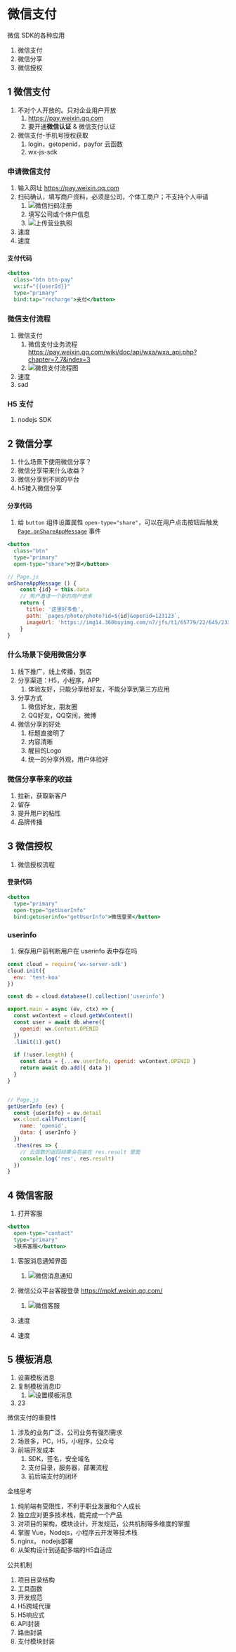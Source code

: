# 微信支付

微信 SDK的各种应用

1. 微信支付
2. 微信分享
3. 微信授权



## 1 微信支付

1. 不对个人开放的。只对企业用户开放
   1. https://pay.weixin.qq.com
   2. 要开通**微信认证** & 微信支付认证
2. 微信支付-手机号授权获取
   1. login，getopenid，payfor 云函数
   2. wx-js-sdk



### 申请微信支付

1. 输入网址 https://pay.weixin.qq.com
2. 扫码确认，填写商户资料，必须是公司，个体工商户；不支持个人申请
   1. ![微信扫码注册](images/pay/pay1.jpg)
   2. 填写公司或个体户信息
   3. ![上传营业执照](images/pay/pay2.jpg)
3. 速度
4. 速度



#### 支付代码

```jsx
<button
  class="btn btn-pay"
  wx:if="{{userId}}"
  type="primary"
  bind:tap="recharge">支付</button>


```



### 微信支付流程

1. 微信支付
   1. 微信支付业务流程 https://pay.weixin.qq.com/wiki/doc/api/wxa/wxa_api.php?chapter=7_7&index=3
   2. ![微信支付流程图](images/pay/pay3.png)
2. 速度
3. sad



### H5 支付

1. nodejs SDK







## 2 微信分享

1. 什么场景下使用微信分享？
2. 微信分享带来什么收益？
3. 微信分享到不同的平台
4. h5接入微信分享



#### 分享代码

1. 给 `button` 组件设置属性 `open-type="share"`，可以在用户点击按钮后触发 [`Page.onShareAppMessage`](https://developers.weixin.qq.com/miniprogram/dev/reference/api/Page.html#onshareappmessageobject-object) 事件

```jsx
<button
  class="btn"
  type="primary"
  open-type="share">分享</button>

// Page.js
onShareAppMessage () {
    const {id} = this.data
    // 用户邀请一个新的用户进来
    return {
      title: '这里好多鱼',
      path: `pages/photo/photo?id=${id}&openid=123123`,
      imageUrl: 'https://img14.360buyimg.com/n7/jfs/t1/65779/22/645/233487/5cee57e1E31284434/951d784f01e4507a.jpg'
    }
}
```





### 什么场景下使用微信分享

1. 线下推广，线上传播，到店
2. 分享渠道：H5，小程序，APP
   1. 体验友好，只能分享给好友，不能分享到第三方应用
3. 分享方式
   1. 微信好友，朋友圈
   2. QQ好友，QQ空间，微博
4. 微信分享的好处
   1. 标题直接明了
   2. 内容清晰
   3. 醒目的Logo
   4. 统一的分享外观，用户体验好



### 微信分享带来的收益

1. 拉新，获取新客户
2. 留存
3. 提升用户的粘性
4. 品牌传播





## 3 微信授权

1. 微信授权流程



#### 登录代码

```jsx
<button
  type="primary"
  open-type="getUserInfo"
  bind:getuserinfo="getUserInfo">微信登录</button>
```





### userinfo

1. 保存用户前判断用户在 userinfo 表中存在吗



```jsx
const cloud = require('wx-server-sdk')
cloud.init({
  env: 'test-koa'
})

const db = cloud.database().collection('userinfo')

export.main = async (ev, ctx) => {
  const wxContext = cloud.getWxContext()
  const user = await db.where({
    openid: wx.Context.OPENID
  })
  .limit(1).get()
  
  if (!user.length) {
    const data = {...ev.userInfo, openid: wxContext.OPENID }
    return await db.add({ data })
  }
}


// Page.js
getUserInfo (ev) {
  const {userInfo} = ev.detail
  wx.cloud.callFunction({
    name: 'openid',
    data: { userInfo }
  })
  .then(res => {
    // 云函数的返回结果会包装在 res.result 里面
    console.log('res', res.result)
  })
}
```







## 4 微信客服

1. 打开客服

```jsx
<button
  open-type="contact"
  type="primary"
  >联系客服</button>
```



1. 客服消息通知界面

   1. ![微信消息通知](images/message/kefu2.jpg)

   

2. 微信公众平台客服登录 https://mpkf.weixin.qq.com/

   1. ![微信客服](images/message/kefu.jpg)

3. 速度

4. 速度





## 5 模板消息

1. 设置模板消息
2. 复制模板消息ID
   1. ![设置模板消息](images/message/template.jpg)
3. 23





微信支付的重要性

1. 涉及的业务广泛，公司业务有强烈需求
2. 场景多，PC，H5，小程序，公众号
3. 前端开发成本
   1. SDK，签名，安全域名
   2. 支付目录，服务器，部署流程
   3. 前后端支付的闭环





全栈思考

1. 纯前端有受限性，不利于职业发展和个人成长
2. 独立应对更多技术栈，能完成一个产品
3. 对项目的架构，模块设计，开发规范，公共机制等多维度的掌握
4. 掌握 Vue，Nodejs，小程序云开发等技术栈
5. nginx， nodejs部署
6. 从架构设计到适配多端的H5自适应



公共机制

1. 项目目录结构
2. 工具函数
3. 开发规范
4. H5跨域代理
5. H5响应式
6. API封装
7. 路由封装
8. 支付模块封装

































